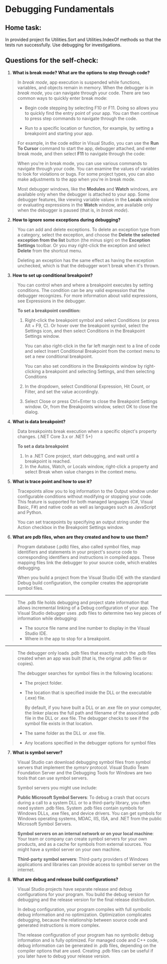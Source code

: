 # Debugging Fundamentals

## Home task:
In provided project fix Utilities.Sort and Utilities.IndexOf methods so that the tests run successfully. Use debugging for investigations.

## Questions for the self-check:
1. **What is break mode? What are the options to step through code?**

> In *break mode*, app execution is suspended while functions, variables, and objects remain in memory. When the debugger is in *break mode*, you can navigate through your code. There are two common ways to quickly enter break mode:
>
> - Begin code stepping by selecting F10 or F11. Doing so allows you to quickly find the entry point of your app. You can then continue to press step commands to navigate through the code.
>
> - Run to a specific location or function, for example, by setting a breakpoint and starting your app.
>
> For example, in the code editor in Visual Studio, you can use the **Run To Cursor** command to start the app, debugger attached, and enter break mode, and then select **F11** to navigate through the code:
>
> When you're in break mode, you can use various commands to navigate through your code. You can examine the values of variables to look for violations or bugs. For some project types, you can also make adjustments to the app when you're in break mode.
>
> Most debugger windows, like the **Modules** and **Watch** windows, are available only when the debugger is attached to your app. Some debugger features, like viewing variable values in the **Locals** window or evaluating expressions in the **Watch** window, are available only when the debugger is paused (that is, in *break mode*).

2. **How to ignore some exceptions during debugging?**

> You can add and delete exceptions. To delete an exception type from a category, select the exception, and choose the **Delete the selected exception from the list** button (the minus sign) on the **Exception Settings** toolbar. Or you may right-click the exception and select **Delete** from the shortcut menu.
>
> Deleting an exception has the same effect as having the exception unchecked, which is that the debugger won't break when it's thrown.

3. **How to set up conditional breakpoint?**

> You can control when and where a breakpoint executes by setting conditions. The condition can be any valid expression that the debugger recognizes. For more information about valid expressions, see Expressions in the debugger.
>
> **To set a breakpoint condition:**
>
> 1. Right-click the breakpoint symbol and select Conditions (or press Alt + F9, C). Or hover over the breakpoint symbol, select the Settings icon, and then select Conditions in the Breakpoint Settings window.
>
>    You can also right-click in the far left margin next to a line of code and select Insert Conditional Breakpoint from the context menu to set a new conditional breakpoint.
>
>    You can also set conditions in the Breakpoints window by right-clicking a breakpoint and selecting Settings, and then selecting Conditions
>
> 2. In the dropdown, select Conditional Expression, Hit Count, or Filter, and set the value accordingly.
>
> 3. Select Close or press Ctrl+Enter to close the Breakpoint Settings window. Or, from the Breakpoints window, select OK to close the dialog.

4. **What is data breakpoint?**

> Data breakpoints break execution when a specific object's property changes. (.NET Core 3.x or .NET 5+)
>
> **To set a data breakpoint**
>
> 1. In a .NET Core project, start debugging, and wait until a breakpoint is reached.
> 2. In the Autos, Watch, or Locals window, right-click a property and select Break when value changes in the context menu.

5. **What is trace point and how to use it?**

> Tracepoints allow you to log information to the Output window under configurable conditions without modifying or stopping your code. This feature is supported for both managed languages (C#, Visual Basic, F#) and native code as well as languages such as JavaScript and Python.
>
> You can set tracepoints by specifying an output string under the Action checkbox in the Breakpoint Settings window.

6. **What are pdb files, when are they created and how to use them?**

> Program database (.pdb) files, also called symbol files, map identifiers and statements in your project's source code to corresponding identifiers and instructions in compiled apps. These mapping files link the debugger to your source code, which enables debugging.
>
> When you build a project from the Visual Studio IDE with the standard Debug build configuration, the compiler creates the appropriate symbol files.
---
> The .pdb file holds debugging and project state information that allows incremental linking of a Debug configuration of your app. The Visual Studio debugger uses .pdb files to determine two key pieces of information while debugging:
>
> - The source file name and line number to display in the Visual Studio IDE.
> - Where in the app to stop for a breakpoint.
---
> The debugger only loads .pdb files that exactly match the .pdb files created when an app was built (that is, the original .pdb files or copies).
>
> The debugger searches for symbol files in the following locations:
>
> - The project folder.
> - The location that is specified inside the DLL or the executable (.exe) file.
>
>   By default, if you have built a DLL or an .exe file on your computer, the linker places the full path and filename of the associated .pdb file in the DLL or .exe file. The debugger checks to see if the symbol file exists in that location.
> - The same folder as the DLL or .exe file.
> - Any locations specified in the debugger options for symbol files

7. **What is symbol server?**

> Visual Studio can download debugging symbol files from symbol servers that implement the *symsrv* protocol. Visual Studio Team Foundation Server and the Debugging Tools for Windows are two tools that can use symbol servers.
>
> Symbol servers you might use include:
>
> **Public Microsoft Symbol Servers**: To debug a crash that occurs during a call to a system DLL or to a third-party library, you often need system .pdb files. System .pdb files contain symbols for Windows DLLs, .exe files, and device drivers. You can get symbols for Windows operating systems, MDAC, IIS, ISA, and .NET from the public Microsoft Symbol Servers.
>
> **Symbol servers on an internal network or on your local machine**: Your team or company can create symbol servers for your own products, and as a cache for symbols from external sources. You might have a symbol server on your own machine.
>
> **Third-party symbol servers**: Third-party providers of Windows applications and libraries can provide access to symbol server on the internet.

8. **What are debug and release build configurations?**

> Visual Studio projects have separate release and debug configurations for your program. You build the debug version for debugging and the release version for the final release distribution.
>
> In debug configuration, your program compiles with full symbolic debug information and no optimization. Optimization complicates debugging, because the relationship between source code and generated instructions is more complex.
>
> The release configuration of your program has no symbolic debug information and is fully optimized. For managed code and C++ code, debug information can be generated in .pdb files, depending on the compiler options that are used. Creating .pdb files can be useful if you later have to debug your release version.
